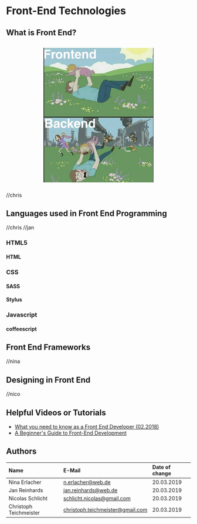 # Front-End Technologies

## What is Front End?
<h2 align="center">
  <p>
    <img alt="FE vs BE" src="data/FE vs BE.jpeg" width="300" />
  </p>
</h2>
//chris

## Languages used in Front End Programming
//chris
//jan

### HTML5
#### HTML

### CSS
#### SASS
#### Stylus

### Javascript
#### coffeescript

## Front End Frameworks
//nina

## Designing in Front End
//nico


## Helpful Videos or Tutorials
- [What you need to know as a Front End Developer (02.2018)](https://www.youtube.com/watch?v=Xd7huBu39qk)
- [A Beginner's Guide to Front-End Development](https://www.upwork.com/hiring/development/beginners-guide-to-front-end-development/)

## Authors

| Name | E-Mail | Date of change |
|:-----|:-------|:---------------|
|Nina Erlacher|n.erlacher@web.de|20.03.2019|
|Jan Reinhards|jan.reinhards@web.de|20.03.2019|
|Nicolas Schlicht|schlicht.nicolas@gmail.com|20.03.2019|
|Christoph Teichmeister|christoph.teichmeister@gmail.com|20.03.2019|

